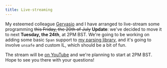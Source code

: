 ```yaml
---
title: Live-streaming
---
```


My esteemed colleague [Gervasio](https://twitter.com/g3rv4?lang=en) and I have arranged to live-stream some programming ~~this Friday, the 20th of July~~ **Update**: we've decided to move it to next **Tuesday, the 24th**, at 2PM BST. We're going to be working on adding some basic `Span` support to [my parsing library](https://github.com/benjamin-hodgson/Pidgin), and it's going to involve `unsafe` and custom IL, which should be a bit of fun.

The stream will be [on YouTube](https://www.youtube.com/watch?v=O23OLkQtiS4) and we're planning to start at 2PM BST. Hope to see you there with your questions!
